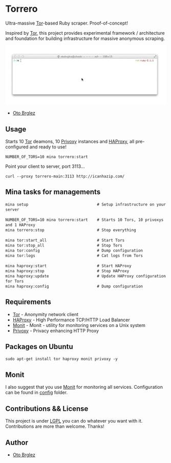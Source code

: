 # Torrero

Ultra-massive [Tor](tor)-based Ruby scraper. Proof-of-concept!

Inspired by [Tor][tor], this project provides experimental framework / architecture and foundation for building infrastructure for massive anonymous scraping.

![torrero-demo][torrero-demo]

- [Oto Brglez](http://github.com/otobrglez)

## Usage

Starts 10 [Tor][tor] deamons, 10 [Privoxy][privoxy] instances and [HAProxy][haproxy], all pre-configured and ready to use!

    NUMBER_OF_TORS=10 mina torrero:start

Point your client to server, port 3113...

    curl --proxy torrero-main:3113 http://icanhazip.com/

## Mina tasks for managements

    mina setup                              # Setup infrastructure on your server

    NUMBER_OF_TORS=10 mina torrero:start    # Starts 10 Tors, 10 privoxys and 1 HAProxy
    mina torrero:stop                       # Stop everything

    mina tor:start_all                      # Start Tors
    mina tor:stop_all                       # Stop Tors
    mina tor:config                         # Dump configuration
    mina tor:logs                           # Cat logs from Tors

    mina haproxy:start                      # Start HAProxy
    mina haproxy:stop                       # Stop HAProxy
    mina haproxy:update                     # Update HAProxy configuration for Tors
    mina haproxy:config                     # Dump configuration

## Requirements

- [Tor][tor] - Anonymity network client
- [HAProxy][haproxy] - High Performance TCP/HTTP Load Balancer
- [Monit][monit] - Monit - utility for monitoring services on a Unix system
- [Privoxy][privoxy] - Privacy enhancing HTTP Proxy

## Packages on Ubuntu

    sudo apt-get install tor haproxy monit privoxy -y

## Monit

I also suggest that you use [Monit](http://mmonit.com/monit/) for monitoring all services. Configuration can be found in [config](config/monit.conf) folder.

## Contributions && License

This project is under [LGPL](https://www.gnu.org/licenses/lgpl.html) you can do whatever you want with it. Contributions are more than welcome. Thanks!

## Author

- [Oto Brglez](https://github.com/otobrglez)

[tor]:https://www.torproject.org
[foreman]:http://ddollar.github.io/foreman/
[privoxy]:http://www.privoxy.org
[redis]:https://www.rabbitmq.com
[mongodb]:https://www.mongodb.org
[haproxy]:http://haproxy.1wt.eu/
[torrero-demo]:torrero-demo.gif
[monit]:http://mmonit.com/monit/
[privoxy]:http://www.privoxy.org/
